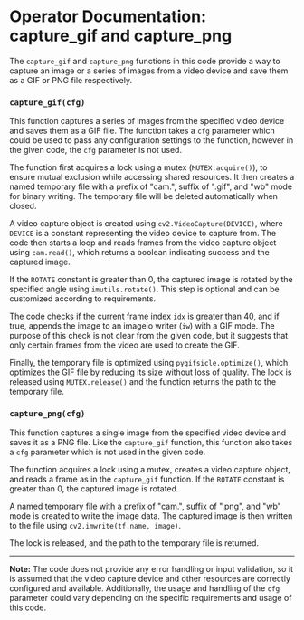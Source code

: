 # Operator Documentation: capture_gif and capture_png

The `capture_gif` and `capture_png` functions in this code provide a way to capture an image or a series of images from a video device and save them as a GIF or PNG file respectively.

### `capture_gif(cfg)`
This function captures a series of images from the specified video device and saves them as a GIF file. The function takes a `cfg` parameter which could be used to pass any configuration settings to the function, however in the given code, the `cfg` parameter is not used.

The function first acquires a lock using a mutex (`MUTEX.acquire()`), to ensure mutual exclusion while accessing shared resources. It then creates a named temporary file with a prefix of "cam.", suffix of ".gif", and "wb" mode for binary writing. The temporary file will be deleted automatically when closed.

A video capture object is created using `cv2.VideoCapture(DEVICE)`, where `DEVICE` is a constant representing the video device to capture from. The code then starts a loop and reads frames from the video capture object using `cam.read()`, which returns a boolean indicating success and the captured image.

If the `ROTATE` constant is greater than 0, the captured image is rotated by the specified angle using `imutils.rotate()`. This step is optional and can be customized according to requirements.

The code checks if the current frame index `idx` is greater than 40, and if true, appends the image to an imageio writer (`iw`) with a GIF mode. The purpose of this check is not clear from the given code, but it suggests that only certain frames from the video are used to create the GIF.

Finally, the temporary file is optimized using `pygifsicle.optimize()`, which optimizes the GIF file by reducing its size without loss of quality. The lock is released using `MUTEX.release()` and the function returns the path to the temporary file.

### `capture_png(cfg)`
This function captures a single image from the specified video device and saves it as a PNG file. Like the `capture_gif` function, this function also takes a `cfg` parameter which is not used in the given code.

The function acquires a lock using a mutex, creates a video capture object, and reads a frame as in the `capture_gif` function. If the `ROTATE` constant is greater than 0, the captured image is rotated.

A named temporary file with a prefix of "cam.", suffix of ".png", and "wb" mode is created to write the image data. The captured image is then written to the file using `cv2.imwrite(tf.name, image)`.

The lock is released, and the path to the temporary file is returned.

---
**Note:** The code does not provide any error handling or input validation, so it is assumed that the video capture device and other resources are correctly configured and available. Additionally, the usage and handling of the `cfg` parameter could vary depending on the specific requirements and usage of this code.
